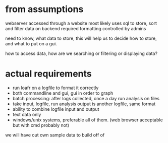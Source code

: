 # from assumptions
webserver accessed through a website most likely
uses sql to store, sort and filter data on backend
required formatting controlled by admins

need to know, what data to store,
this will help us to decide how to store, and what to put on a gui.

how to access data, how are we searching or filtering or displaying data?


# actual requirements
* run loafr on a logfile to format it correctly
* both commandline and gui, gui in order to graph
* batch processing: after logs collected, once a day run analysis on files 
* take input, logfile, run analysis output is another logfile, same format
* ability to combine logfile input and output
* text data only
* windows/unix systems, preferable all of them. (web browser acceptable but with cmd probably not)

we will have out own sample data to build off of